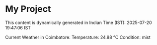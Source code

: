 # My Project

This content is dynamically generated in Indian Time (IST): 2025-07-20 19:47:06 IST


Current Weather in Coimbatore:
Temperature: 24.88 °C
Condition: mist
